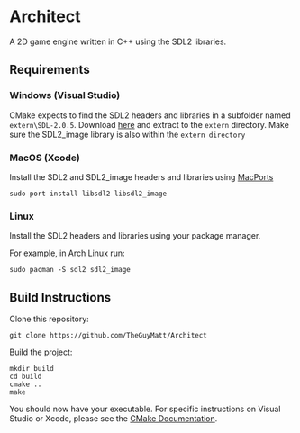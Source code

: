 # Architect
A 2D game engine written in C++ using the SDL2 libraries.

## Requirements
### Windows (Visual Studio)
CMake expects to find the SDL2 headers and libraries in a subfolder named `extern\SDL-2.0.5`. Download [here](https://www.libsdl.org/release/SDL2-devel-2.0.5-VC.zip) and extract to the `extern` directory.
Make sure the SDL2_image library is also within the `extern directory`

### MacOS (Xcode)
Install the SDL2 and SDL2_image headers and libraries using [MacPorts](https://www.macports.org/)

    sudo port install libsdl2 libsdl2_image

### Linux
Install the SDL2 headers and libraries using your package manager.

For example, in Arch Linux run:

    sudo pacman -S sdl2 sdl2_image

## Build Instructions
Clone this repository:

    git clone https://github.com/TheGuyMatt/Architect

Build the project:
```
mkdir build
cd build
cmake ..
make
```
You should now have your executable. For specific instructions on Visual Studio or Xcode, please see the [CMake Documentation](https://cmake.org/documentation/).
